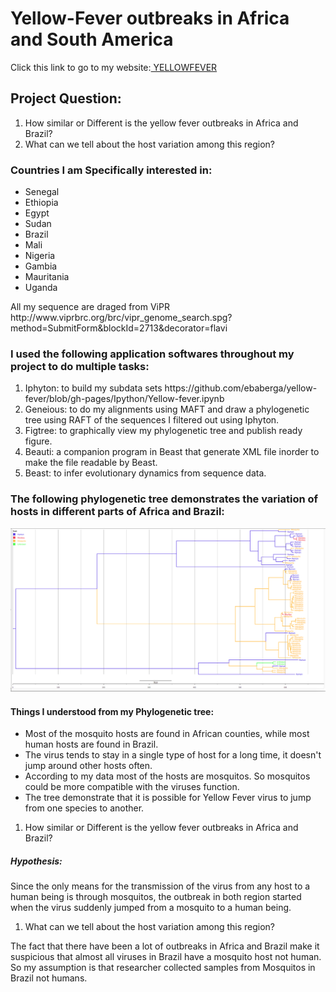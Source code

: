 

<html>
<link rel="stylesheet" type="text/css" href="eba.css">
<body>
<h1>Yellow-Fever outbreaks in Africa and South America</h1>
<p>Click this link to go to my website:<a href ="https://ebaberga.github.io/yellow-fever"> YELLOWFEVER</a></p>
<h2>Project Question:</h3>
<ol>
<li>How similar or Different is the yellow fever outbreaks in Africa and Brazil?</li>
<li>What can we tell about the host variation among this region?</li>
 
</ol>
<h3>Countries I am Specifically interested in:</h2>
<ul>
  <li>Senegal</li>
  <li>Ethiopia</li>
  <li>Egypt</li>
  <li>Sudan</li>
  <li>Brazil</li>
  <li>Mali</li>
  <li>Nigeria</li>
  <li>Gambia</li>
  <li>Mauritania</li>
  <li>Uganda</li>
</ul>
<p>All my sequence are draged from ViPR  http://www.viprbrc.org/brc/vipr_genome_search.spg?method=SubmitForm&blockId=2713&decorator=flavi</p>
<h3>I used the following application softwares throughout my project to do multiple tasks:</h3>
<ol>
<li>Iphyton: to build my subdata sets https://github.com/ebaberga/yellow-fever/blob/gh-pages/Ipython/Yellow-fever.ipynb </li>
<li>Geneious: to do my alignments using MAFT and draw a phylogenetic tree using RAFT of the sequences I filtered out using Iphyton.</li>
<li>Figtree: to graphically view my phylogenetic tree and publish ready figure.</li>
<li>Beauti: a companion program in Beast that generate XML file inorder to make the file readable by Beast. </li>
<li>Beast: to infer evolutionary dynamics from sequence data.</li>
</ol>
<h3>The following phylogenetic tree demonstrates the variation of hosts in different parts of Africa and Brazil:</h3>
<img src="tree(yellow fever).jpg" >
<h4>Things I understood from my Phylogenetic tree:</h4>
<ul>
<li>Most of the mosquito hosts are found in African counties, while most human hosts are found in Brazil.</li>
<li>The virus tends to stay in a single type of host for a long time, it doesn't jump around other hosts often. </li>
<li>According to my data most of the hosts are mosquitos. So mosquitos could be more compatible with the viruses function.</li>
<li>The tree demonstrate that it is possible for Yellow Fever virus to jump from one species to another.</li>
</ul>
<ol>
<li>How similar or Different is the yellow fever outbreaks in Africa and Brazil?</li>
</ol>
<h5>Hypothesis:</h5>
<p>Since the only means for the transmission of the virus from any host to a human being is through mosquitos, the outbreak in both region started when the virus suddenly jumped from a mosquito to a human being.</p>
<ol>
<li>What can we tell about the host variation among this region?</li>
</ol>
<p>The fact that there have been a lot of outbreaks in Africa and Brazil make it suspicious  that almost all viruses in Brazil have a mosquito host not human. So my assumption is that researcher collected samples from Mosquitos in Brazil not humans.</p>
</body>
</html>

